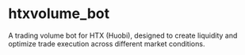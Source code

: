 # htxvolume_bot
A trading volume bot for HTX (Huobi), designed to create liquidity and optimize trade execution across different market conditions.
